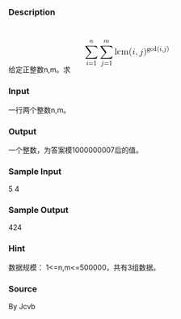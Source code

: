 
### Description
给定正整数n,m。求
 ![](/JudgeOnline/upload/201405/aaa.jpg)
 
### Input
一行两个整数n,m。
### Output
一个整数，为答案模1000000007后的值。
### Sample Input
5 4

### Sample Output
424

### Hint
数据规模：
1<=n,m<=500000，共有3组数据。
### Source
By Jcvb